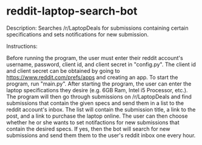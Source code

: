 # reddit-laptop-search-bot
Description: Searches /r/LaptopDeals for submissions containing certain specifications and sets notifications for new submission.

Instructions:

Before running the program, the user must enter their reddit account's username, password, client id, and client secret in "config.py". The client id and client secret can be obtained by going to https://www.reddit.com/prefs/apps and creating an app.
To start the program, run "main.py". After starting the program, the user can enter the laptop specifications they desire (e.g. 6GB Ram, Intel i5 Processor, etc.).
The program will then go through submissions on /r/LaptopDeals and find submissions that contain the given specs and send them in a list to the reddit account's inbox. The list will contain the submission title, a link to the post, and a link to purchase the laptop online.
The user can then choose whether he or she wants to set notifactions for new submissions that contain the desired specs. If yes, then the bot will search for new submissions and send them them to the user's reddit inbox one every hour.
